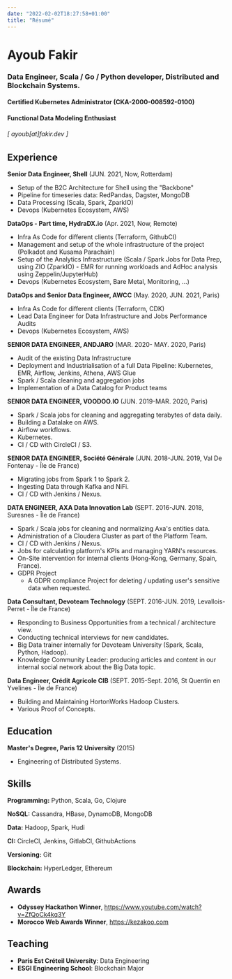 ```yaml
---
date: "2022-02-02T18:27:58+01:00"
title: "Résumé"
---
```

Ayoub Fakir
======

### Data Engineer, Scala / Go / Python developer, Distributed and Blockchain Systems. 
#### Certified Kubernetes Administrator (CKA-2000-008592-0100)
#### Functional Data Modeling Enthusiast
###### [ ayoub[at]fakir.dev ]



Experience
---------
**Senior Data Engineer, Shell** (JUN. 2021, Now, Rotterdam)
- Setup of the B2C Architecture for Shell using the "Backbone"
- Pipeline for timeseries data: RedPandas, Dagster, MongoDB
- Data Processing (Scala, Spark, ZparkIO)
- Devops (Kubernetes Ecosystem, AWS)


**DataOps - Part time, HydraDX.io** (Apr. 2021, Now, Remote)
- Infra As Code for different clients (Terraform, GithubCI)
- Management and setup of the whole infrastructure of the project (Polkadot and Kusama Parachain)
- Setup of the Analytics Infrastructure (Scala / Spark Jobs for Data Prep, using ZIO (ZparkIO) - EMR for running workloads and AdHoc analysis using Zeppelin/JupyterHub) 
- Devops (Kubernetes Ecosystem, Bare Metal, Monitoring, ...)


**DataOps and Senior Data Engineer, AWCC** (May. 2020, JUN. 2021, Paris)
- Infra As Code for different clients (Terraform, CDK)
- Lead Data Engineer for Data Infrastructure and Jobs Performance Audits
- Devops (Kubernetes Ecosystem, AWS)


**SENIOR DATA ENGINEER, ANDJARO** (MAR. 2020- MAY. 2020, Paris)
- Audit of the existing Data Infrastructure
- Deployment and Industrialisation of a full Data Pipeline: Kubernetes, EMR, Airflow, Jenkins, Athena, AWS Glue
- Spark / Scala cleaning and aggregation jobs
- Implementation of a Data Catalog for Product teams


**SENIOR DATA ENGINEER, VOODOO.IO** (JUN. 2019-MAR. 2020, Paris)

- Spark / Scala jobs for cleaning and aggregating terabytes of data daily.
- Building a Datalake on AWS.
- Airflow workflows.
- Kubernetes.
- CI / CD with CircleCI / S3.

**SENIOR DATA ENGINEER, Société Générale** (JUN. 2018-JUN. 2019, Val De Fontenay - Île de France)

- Migrating jobs from Spark 1 to Spark 2.
- Ingesting Data through Kafka and NiFi.
- CI / CD with Jenkins / Nexus.

**DATA ENGINEER, AXA Data Innovation Lab** (SEPT. 2016-JUN. 2018, Suresnes - Île de France)

- Spark / Scala jobs for cleaning and normalizing Axa's entities data.
- Administration of a Cloudera Cluster as part of the Platform Team.
- CI / CD with Jenkins / Nexus.
- Jobs for calculating platform's KPIs and managing YARN's resources.
- On-Site intervention for internal clients (Hong-Kong, Germany, Spain, France).
- GDPR Project
  - A GDPR compliance Project for deleting / updating user's sensitive data when requested.

**Data Consultant, Devoteam Technology** (SEPT. 2016-JUN. 2019, Levallois-Perret - Île de France)

- Responding to Business Opportunities from a technical / architecture view.
- Conducting technical interviews for new candidates.
- Big Data trainer internally for Devoteam University (Spark, Scala, Python, Hadoop).
- Knowledge Community Leader: producing articles and content in our internal social network about the Big Data topic.

**Data Engineer, Crédit Agricole CIB** (SEPT. 2015-Sept. 2016, St Quentin en Yvelines - Île de France)

- Building and Maintaining HortonWorks Hadoop Clusters.
- Various Proof of Concepts.

Education
---------

**Master's Degree, Paris 12 University** (2015)

- Engineering of Distributed Systems.

Skills
------

**Programming:** Python, Scala, Go, Clojure

**NoSQL:** Cassandra, HBase, DynamoDB, MongoDB

**Data:** Hadoop, Spark, Hudi

**CI:** CircleCI, Jenkins, GitlabCI, GithubActions

**Versioning:** Git

**Blockchain:** HyperLedger, Ethereum

Awards
------

- **Odyssey Hackathon Winner**, https://www.youtube.com/watch?v=ZfQoCk4kq3Y
- **Morocco Web Awards Winner**, https://kezakoo.com

Teaching
------

- **Paris Est Créteil University**: Data Engineering
- **ESGI Engineering School**: Blockchain Major
